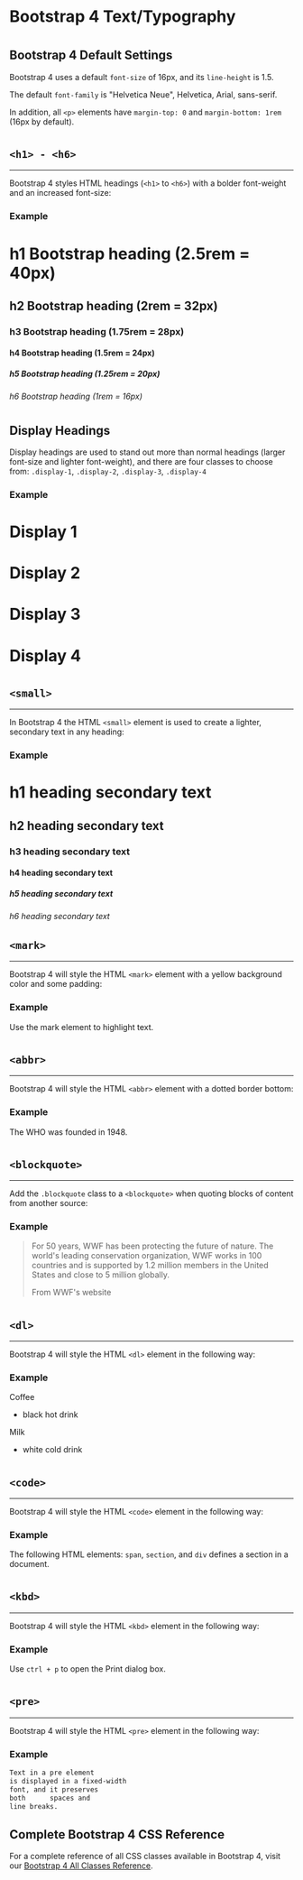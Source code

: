 Bootstrap 4 Text/Typography
===========================

#   

Bootstrap 4 Default Settings
----------------------------

Bootstrap 4 uses a default `font-size` of 16px, and its `line-height` is 1.5.

The default `font-family` is "Helvetica Neue", Helvetica, Arial, sans-serif.

In addition, all `<p>` elements have `margin-top: 0` and `margin-bottom: 1rem` (16px by default).

#   

## `<h1> - <h6>`
-----------

Bootstrap 4 styles HTML headings (`<h1>` to `<h6>`)  with a bolder font-weight and an increased font-size:

### Example

h1 Bootstrap heading (2.5rem = 40px)
====================================

h2 Bootstrap heading (2rem = 32px)
----------------------------------

### h3 Bootstrap heading (1.75rem = 28px)

#### h4 Bootstrap heading (1.5rem = 24px)

##### h5 Bootstrap heading (1.25rem = 20px)

###### h6 Bootstrap heading (1rem = 16px)

#   

Display Headings
----------------

Display headings are used to stand out more than normal headings (larger font-size and lighter font-weight), and there are four classes to choose from: `.display-1`, `.display-2`, `.display-3`, `.display-4`

### Example

Display 1
=========

Display 2
=========

Display 3
=========

Display 4
=========

#   

## `<small>`
-------

In Bootstrap 4 the HTML `<small>` element is used to create a lighter, secondary text in any heading:

### Example

h1 heading secondary text
=========================

h2 heading secondary text
-------------------------

### h3 heading secondary text

#### h4 heading secondary text

##### h5 heading secondary text

###### h6 heading secondary text

## `<mark>`
------

Bootstrap 4 will style the HTML `<mark>` element with a yellow background color and some padding:

### Example

Use the mark element to highlight text.

#   

## `<abbr>`
------

Bootstrap 4 will style the HTML `<abbr>` element with a dotted border bottom:

### Example

The WHO was founded in 1948.

#   

## `<blockquote>`
------------

Add the `.blockquote` class to a `<blockquote>` when quoting blocks of content from another source:

### Example

> For 50 years, WWF has been protecting the future of nature. The world's leading conservation organization, WWF works in 100 countries and is supported by 1.2 million members in the United States and close to 5 million globally.
>
>
> From WWF's website

#   

##  `<dl>`
----

Bootstrap 4 will style the HTML `<dl>` element in the following way:

### Example

Coffee

- black hot drink

Milk

- white cold drink

#   

## `<code>`
------

Bootstrap 4 will style the HTML `<code>` element in the following way:

### Example

The following HTML elements: `span`, `section`, and `div` defines a section in a document.

#   

## `<kbd>`
-----

Bootstrap 4 will style the HTML `<kbd>` element in the following way:

### Example

Use `ctrl + p` to open the Print dialog box.

#   

## `<pre>`
-----

Bootstrap 4 will style the HTML `<pre>` element in the following way:

### Example

``` html
Text in a pre element
is displayed in a fixed-width
font, and it preserves
both      spaces and
line breaks.
```

Complete Bootstrap 4 CSS Reference
----------------------------------

For a complete reference of all CSS classes available in Bootstrap 4, visit our [Bootstrap 4 All Classes Reference](https://www.w3schools.com/bootstrap4/bootstrap_ref_all_classes.asp).